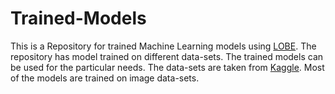 # Trained-Models
This is a Repository for trained Machine Learning models using [LOBE](https://lobe.ai/).
The repository has model trained on different data-sets. The trained models can be used for the particular needs.
The data-sets are taken from [Kaggle](https://www.kaggle.com/).
Most of the models are trained on image data-sets.
